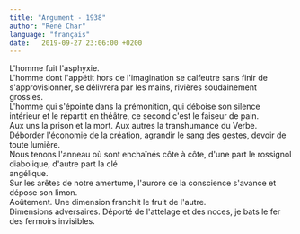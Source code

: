 ```yaml
---
title: "Argument - 1938"
author: "René Char"
language: "français"
date:   2019-09-27 23:06:00 +0200
---
```

L'homme fuit l'asphyxie.  
L'homme dont l'appétit hors de l'imagination se calfeutre sans finir de s'approvisionner, se délivrera par les mains, rivières soudainement grossies.  
L'homme qui s'épointe dans la prémonition, qui déboise son silence intérieur et le répartit en théâtre, ce second c'est le faiseur de pain.  
Aux uns la prison et la mort. Aux autres la transhumance du Verbe.  
Déborder l'économie de la création, agrandir le sang des gestes, devoir de toute lumière.  
Nous tenons l'anneau où sont enchaînés côte à côte, d'une part le rossignol diabolique, d'autre part la clé  
angélique.  
Sur les arêtes de notre amertume, l'aurore de la conscience s'avance et dépose son limon.  
Aoûtement. Une dimension franchit le fruit de l'autre.  
Dimensions adversaires. Déporté de l'attelage et des noces, je bats le fer des fermoirs invisibles.  
